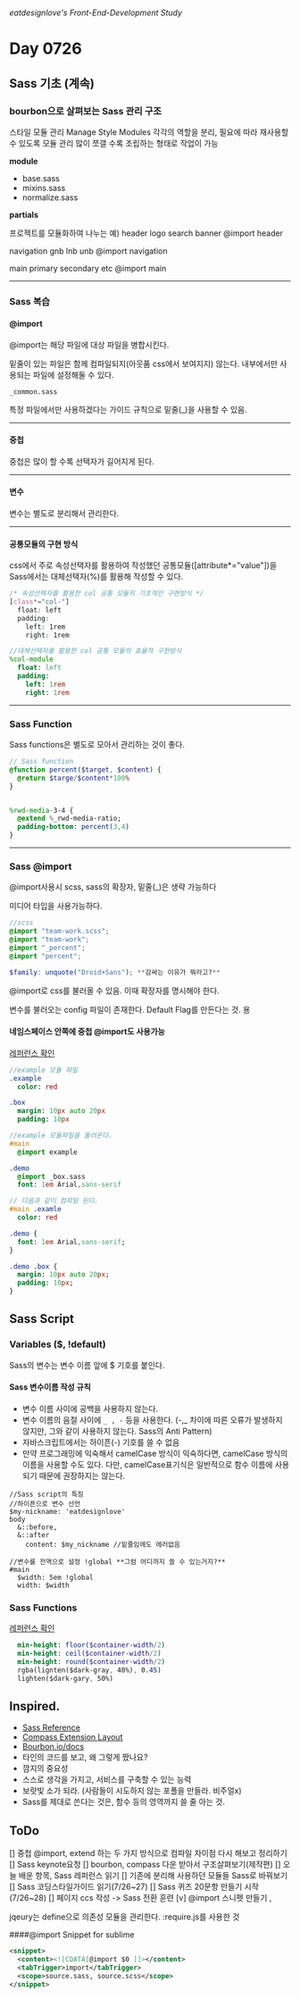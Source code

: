 ###### eatdesignlove's Front-End-Development Study

# Day 0726

## Sass 기초 (계속)

### bourbon으로 살펴보는 Sass 관리 구조 

스타일 모듈 관리 Manage Style Modules
각각의 역할을 분리, 필요에 따라 재사용할 수 있도록 모듈 관리
많이 쪼갤 수록 조립하는 형태로 작업이 가능

**module**
- base.sass
- mixins.sass
- normalize.sass

**partials**
>


프로젝트를 모듈화하여 나누는 예)
header
  logo
  search
  banner
@import header

navigation
  gnb
  lnb
  unb
@import navigation

main
  primary
  secondary
  etc
@import main



---

### Sass 복습

#### @import

@import는 해당 파일에 대상 파일을 병합시킨다.

밑줄이 있는 파일은 함께 컴파일되지(아웃품 css에서 보여지지) 않는다. 내부에서만 사용되는 파일에 설정해둘 수 있다.

`_common.sass`

특정 파일에서만 사용하겠다는 가이드 규칙으로 밑줄(_)을 사용할 수 있음.


---

#### 중첩

중첩은 많이 할 수록 선택자가 길어지게 된다.

---

#### 변수

변수는 별도로 분리해서 관리한다.

---


#### 공통모듈의 구현 방식

css에서 주로 속성선택자를 활용하여 작성했던 공통모듈([attribute*="value"])을 Sass에서는 대체선택자(%)를 활용해 작성할 수 있다.

```css
/* 속성선택자를 활용한 col 공통 모듈의 기초적인 구현방식 */
[class*="col-"] 
  float: left
  padding:
    left: 1rem
    right: 1rem
```

```sass
//대체선택자를 활용한 col 공통 모듈의 효율적 구현방식
%col-module
  float: left
  padding:
    left: 1rem
    right: 1rem
```

---

### Sass Function

Sass functions은 별도로 모아서 관리하는 것이 좋다.

```sass
// Sass function
@function percent($target, $content) {
  @return $targe/$content*100%
}


%rwd-media-3-4 {
  @extend %_rwd-media-ratio;
  padding-bottom: percent(3,4)
}
```
---

### Sass @import

@import사용시 scss, sass의 확장자, 밑줄(_)은 생략 가능하다

미디어 타입을 사용가능하다.

```scss
//scss
@import "team-work.scss";
@import "team-work";
@import "_percent";
@import "percent";
```

```scss
$family: unquote("Droid+Sans"); **감싸는 이유가 뭐라고?**
```

@import로 css를 불러올 수 있음. 이때 확장자를 명시해야 한다.

변수를 불러오는 config 파일이 존재한다.
Default Flag를 만든다는 것.
용


#### 네임스페이스 안쪽에 중첩 @import도 사용가능 
[레퍼런스 확인]()

```sass
//example 모듈 파일
.example
  color: red

.box
  margin: 10px auto 20px
  padding: 10px

//example 모듈파일을 불러온다.
#main
  @import example

.demo
  @import _box.sass
  font: 1em Arial,sans-serif

// 다음과 같이 컴파일 된다.
#main .examle
  color: red

.demo {
  font: 1em Arial,sans-serif;
}

.demo .box {
  margin: 10px auto 20px;
  padding: 10px;
}
```

## Sass Script

### Variables ($, !default)
Sass의 변수는 변수 이름 앞에 $ 기호를 붙인다.

#### Sass 변수이름 작성 규칙
- 변수 이름 사이에 공백을 사용하지 않는다.
- 변수 이름의 음절 사이에 ` _ , - ` 등을 사용한다. (-,_ 차이에 따른 오류가 발생하지 않지만, 그와 같이 사용하지 않는다. Sass의 Anti Pattern)
- 자바스크립트에서는 하이픈(-) 기호를 쓸 수 없음
- 만약 프로그래밍에 익숙해서 camelCase 방식이 익숙하다면, camelCase 방식의 이름을 사용할 수도 있다. 다만, camelCase표기식은 일반적으로 함수 이름에 사용되기 때문에 권장하지는 않는다.

```
//Sass script의 특징
//하이픈으로 변수 선언
$my-nickname: 'eatdesignlove'
body
  &::before,
  &::after
    content: $my_nickname //밑줄임에도 에러없음

//변수를 전역으로 설정 !global **그럼 어디까지 쓸 수 있는거지?**
#main
  $width: 5em !global
  width: $width

```

### Sass Functions 
[레퍼런스 확인]()

```sass
  min-height: floor($container-width/2)
  min-height: ceil($container-width/2)
  min-height: round($container-width/2)
  rgba(lignten($dark-gray, 40%), 0.45)
  lighten($dark-gary, 50%)
```


## Inspired.
- [Sass Reference](http://www.sass-lang.com/documentation/file.SASS_REFERENCE.html)
- [Compass Extension Layout](http://compass-style.org/)
- [Bourbon.io/docs](http://bourbon.io/docs/)
- 타인의 코드를 보고, 왜 그렇게 짰나요?
- 깜지의 중요성
- 스스로 생각을 가지고, 서비스를 구축할 수 있는 능력
- 보랏빛 소가 되라. (사람들이 시도하지 않는 포폴을 만들라. 비주얼x)
- Sass를 제대로 쓴다는 것은, 함수 등의 영역까지 쓸 줄 아는 것.


## ToDo
[] 중첩 @import, extend 하는 두 가지 방식으로 컴파일 차이점 다시 해보고 정리하기
[] Sass keynote요청
[] bourbon, compass 다운 받아서 구조살펴보기(제작편)
[] 오늘 배운 항목, Sass 레퍼런스 읽기
[] 기존에 분리해 사용하던 모듈들 Sass로 바꿔보기
[] Sass 코딩스타일가이드 읽기(7/26~27)
[] Sass 퀴즈 20문항 만들기 시작(7/26~28)
[] 페이지 ccs 작성 -> Sass 전환 훈련
[v] @import 스니펫 만들기 
,

jqeury는 define으로 의존성 모듈을 관리한다. :require.js를 사용한 것


####@import Snippet for sublime
```xml
<snippet>
  <content><![CDATA[@import $0 ]]></content>
  <tabTrigger>import</tabTrigger>
  <scope>source.sass, source.scss</scope>
</snippet>
```
